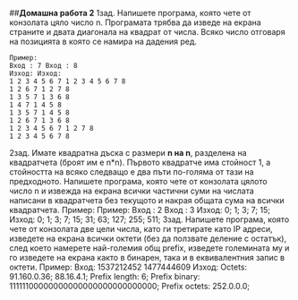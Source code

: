 ##**Домашна работа 2**
1зад. Напишете програма, която чете от конзолата цяло число n. Програмата трябва да изведе на 
екрана страните и двата диагонала на квадрат от числа. Всяко число отговаря на позицията в 
която се намира на дадения ред.
```
Пример:
Вход : 7 Вход : 8
Изход: Изход:
1 2 3 4 5 6 7 1 2 3 4 5 6 7 8
1 2 6 7 1 2 7 8
1 3 5 7 1 3 6 8
1 4 7 1 4 5 8
1 3 5 7 1 4 5 8
1 2 6 7 1 3 6 8
1 2 3 4 5 6 7 1 2 7 8
1 2 3 4 5 6 7 8
```
2зад. Имате квадратна дъска с размери **n на n**, разделена на квадратчета (броят им е n*n). Първото 
квадратче има стойност 1, а стойността на всяко следващо е два пъти по-голяма от тази на 
предходното. Напишете програма, която чете от конзолата цялото число n и извежда на екрана 
всички частични суми на числата написани в квадратчета без текущото и накрая общата сума на 
всички квадратчета.
Пример: Пример:
Вход : 2 Вход : 3
Изход: 0; 1; 3; 7; 15; Изход: 0; 1; 3; 7; 15; 31; 63; 127; 255; 511;
3зад. Напишете програма, която чете от конзолата две цели числа, като ги третирате като IP
адреси, изведете на екрана всички октети (без да ползвате деление с остатък), след което намерете 
най-големия общ prefix, изведете големината му и го изведете на екрана както в бинарен, така и в 
еквивалентния запис в октети.
Пример:
Вход:
1537212452
1477444609
Изход:
Octets: 91.160.0.36; 88.16.4.1;
Prefix length: 6;
Prefix binary: 11111100000000000000000000000000; 
Prefix octets: 252.0.0.0;
